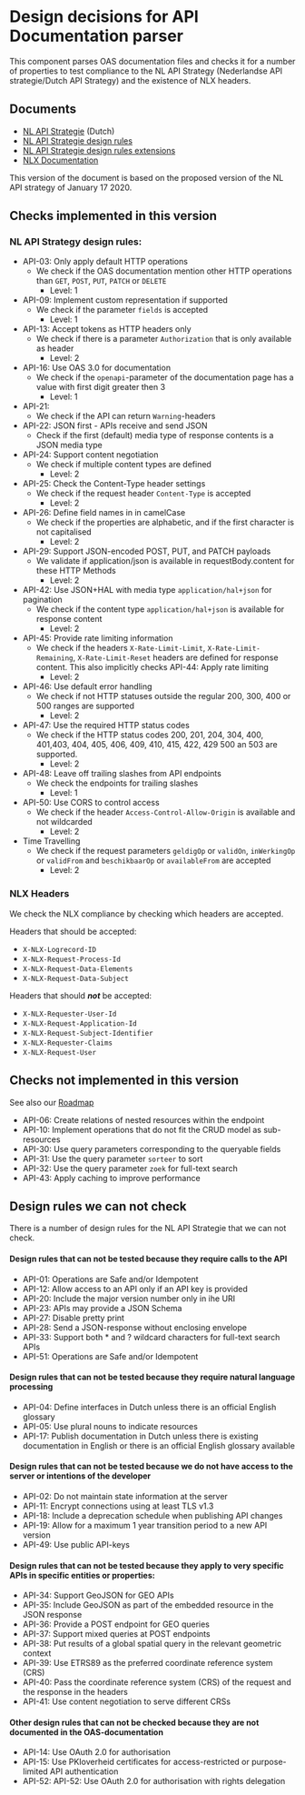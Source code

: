 # Design decisions for API Documentation parser
This component parses OAS documentation files and checks it for a number of properties to test compliance to the NL API Strategy (Nederlandse API strategie/Dutch API Strategy)
and the existence of NLX headers.

## Documents

- [NL API Strategie](https://docs.geostandaarden.nl/api/vv-hr-API-Strategie-20200117/) (Dutch) 
- [NL API Strategie design rules](https://docs.geostandaarden.nl/api/vv-st-API-Designrules-20200117/)
- [NL API Strategie design rules extensions](https://docs.geostandaarden.nl/api/cv-hr-API-Strategie-ext-20200117/)
- [NLX Documentation](https://docs.nlx.io/reference-information/transaction-log-headers/)

This version of the document is based on the proposed version of the NL API strategy of January 17 2020.

## Checks implemented in this version

### NL API Strategy design rules:

- API-03: Only apply default HTTP operations
    - We check if the OAS documentation mention other HTTP operations than `GET`, `POST`, `PUT`, `PATCH` or `DELETE`
        - Level: 1
- API-09: Implement custom representation if supported
    - We check if the parameter `fields` is accepted
        - Level: 1
- API-13: Accept tokens as HTTP headers only
    - We check if there is a parameter `Authorization` that is only available as header
        - Level: 2
- API-16: Use OAS 3.0 for documentation
    - We check if the `openapi`-parameter of the documentation page has a value with first digit greater then 3
        - Level: 1
- API-21: 
    -   We check if the API can return `Warning`-headers
- API-22: JSON first - APIs receive and send JSON
    - Check if the first (default) media type of response contents is a JSON media type
- API-24: Support content negotiation
    - We check if multiple content types are defined
        - Level: 2
- API-25: Check the Content-Type header settings
    - We check if the request header `Content-Type` is accepted
        - Level: 2
- API-26: Define field names in in camelCase
    - We check if the properties are alphabetic, and if the first character is not capitalised
        - Level: 2
- API-29: Support JSON-encoded POST, PUT, and PATCH payloads
    - We validate if application/json is available in requestBody.content for these HTTP Methods
        - Level: 2
- API-42: Use JSON+HAL with media type `application/hal+json` for pagination
    - We check if the content type `application/hal+json` is available for response content
        - Level: 2
- API-45: Provide rate limiting information
    - We check if the headers `X-Rate-Limit-Limit`, `X-Rate-Limit-Remaining`, `X-Rate-Limit-Reset` headers are defined for response content. This also implicitly checks API-44: Apply rate limiting
        - Level: 2
- API-46: Use default error handling
    - We check if not HTTP statuses outside the regular 200, 300, 400 or 500 ranges are supported
        - Level: 2
- API-47: Use the required HTTP status codes
    - We check if the HTTP status codes 200, 201, 204, 304, 400, 401,403, 404, 405, 406, 409, 410, 415, 422, 429 500 an 503 are supported.
        - Level: 2
- API-48: Leave off trailing slashes from API endpoints
    - We check the endpoints for trailing slashes
        - Level: 1
- API-50: Use CORS to control access
    - We check if the header `Access-Control-Allow-Origin` is available and not wildcarded
        - Level: 2
- Time Travelling
    - We check if the request parameters `geldigOp` or `validOn`, `inWerkingOp` or `validFrom` and `beschikbaarOp` or `availableFrom` are accepted
        - Level: 2

### NLX Headers

We check the NLX compliance by checking which headers are accepted.

Headers that should be accepted:
- `X-NLX-Logrecord-ID`
- `X-NLX-Request-Process-Id`
- `X-NLX-Request-Data-Elements`
- `X-NLX-Request-Data-Subject`

Headers that should ***not*** be accepted:
- `X-NLX-Requester-User-Id`
- `X-NLX-Request-Application-Id`
- `X-NLX-Request-Subject-Identifier`
- `X-NLX-Requester-Claims`
- `X-NLX-Request-User`

## Checks not implemented in this version
See also our [Roadmap](ROADMAP.md)
- API-06: Create relations of nested resources within the endpoint
- API-10: Implement operations that do not fit the CRUD model as sub-resources
- API-30: Use query parameters corresponding to the queryable fields
- API-31: Use the query parameter `sorteer` to sort
- API-32: Use the query parameter `zoek` for full-text search
- API-43: Apply caching to improve performance

## Design rules we can not check
There is a number of design rules for the NL API Strategie that we can not check.

#### Design rules that can not be tested because they require calls to the API
- API-01: Operations are Safe and/or Idempotent
- API-12: Allow access to an API only if an API key is provided
- API-20: Include the major version number only in ihe URI
- API-23: APIs may provide a JSON Schema
- API-27: Disable pretty print
- API-28: Send a JSON-response without enclosing envelope
- API-33: Support both * and ? wildcard characters for full-text search APIs
- API-51: Operations are Safe and/or Idempotent


#### Design rules that can not be tested because they require natural language processing
- API-04: Define interfaces in Dutch unless there is an official English glossary
- API-05: Use plural nouns to indicate resources
- API-17: Publish documentation in Dutch unless there is existing documentation in English or there is an official English glossary available

#### Design rules that can not be tested because we do not have access to the server or intentions of the developer
- API-02: Do not maintain state information at the server
- API-11: Encrypt connections using at least TLS v1.3
- API-18: Include a deprecation schedule when publishing API changes
- API-19: Allow for a maximum 1 year transition period to a new API version
- API-49: Use public API-keys

#### Design rules that can not be tested because they apply to very specific APIs in specific entities or properties:
- API-34: Support GeoJSON for GEO APIs
- API-35: Include GeoJSON as part of the embedded resource in the JSON response
- API-36: Provide a POST endpoint for GEO queries
- API-37: Support mixed queries at POST endpoints
- API-38: Put results of a global spatial query in the relevant geometric context
- API-39: Use ETRS89 as the preferred coordinate reference system (CRS)
- API-40: Pass the coordinate reference system (CRS) of the request and the response in the headers
- API-41: Use content negotiation to serve different CRSs

#### Other design rules that can not be checked because they are not documented in the OAS-documentation
- API-14: Use OAuth 2.0 for authorisation
- API-15: Use PKIoverheid certificates for access-restricted or purpose-limited API authentication
- API-52: API-52: Use OAuth 2.0 for authorisation with rights delegation
